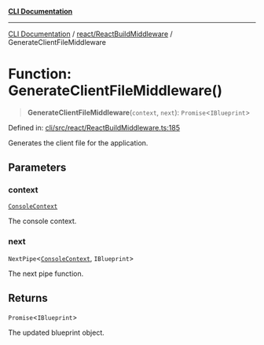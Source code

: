 [**CLI Documentation**](../../../README.md)

***

[CLI Documentation](../../../README.md) / [react/ReactBuildMiddleware](../README.md) / GenerateClientFileMiddleware

# Function: GenerateClientFileMiddleware()

> **GenerateClientFileMiddleware**(`context`, `next`): `Promise`\<`IBlueprint`\>

Defined in: [cli/src/react/ReactBuildMiddleware.ts:185](https://github.com/stonemjs/cli/blob/83156d7f07cad6e0545ad29ba32878fdd248ede2/src/react/ReactBuildMiddleware.ts#L185)

Generates the client file for the application.

## Parameters

### context

[`ConsoleContext`](../../../declarations/interfaces/ConsoleContext.md)

The console context.

### next

`NextPipe`\<[`ConsoleContext`](../../../declarations/interfaces/ConsoleContext.md), `IBlueprint`\>

The next pipe function.

## Returns

`Promise`\<`IBlueprint`\>

The updated blueprint object.
